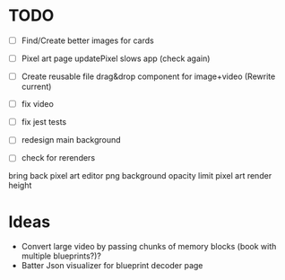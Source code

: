 
# TODO
- [ ] Find/Create better images for cards
- [ ] Pixel art page updatePixel slows app (check again)
- [ ] Create reusable file drag&drop component for image+video (Rewrite current)
- [ ] fix video
- [ ] fix jest tests
- [ ] redesign main background
- [ ] check for rerenders




bring back pixel art editor 
png background opacity
limit pixel art render height


# Ideas
- Convert large video by passing chunks of memory blocks (book with multiple blueprints?)?
- Batter Json visualizer for blueprint decoder page